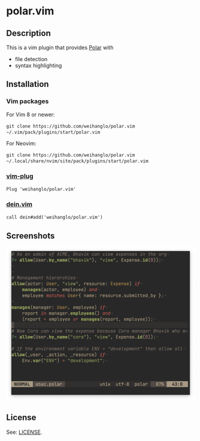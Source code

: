 # polar.vim

## Description

This is a vim plugin that provides [Polar] with

- file detection
- syntax highlighting

## Installation

### Vim packages

For Vim 8 or newer:

```console
git clone https://github.com/weihanglo/polar.vim ~/.vim/pack/plugins/start/polar.vim
```

For Neovim:

```console
git clone https://github.com/weihanglo/polar.vim ~/.local/share/nvim/site/pack/plugins/start/polar.vim
```

### [vim-plug]

```vim
Plug 'weihanglo/polar.vim'
```

### [dein.vim]

```vim
call dein#add('weihanglo/polar.vim')
```

## Screenshots

![](screenshot.png)

## License

See: [LICENSE].

[polar]: https://docs.osohq.com/python/learn/polar-foundations.html
[vim-plug]: https://github.com/junegunn/vim-plug
[dein.vim]: https://github.com/Shougo/dein.vim
[LICENSE]: ./LICENSE
